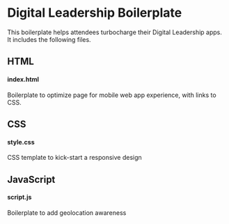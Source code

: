 Digital Leadership  Boilerplate
=========================

This boilerplate helps attendees turbocharge their Digital Leadership apps. It includes the following files.

## HTML

#### index.html

Boilerplate to optimize page for mobile web app experience, with links to CSS.

## CSS

#### style.css

CSS template to kick-start a responsive design

## JavaScript

#### script.js

Boilerplate to add geolocation awareness